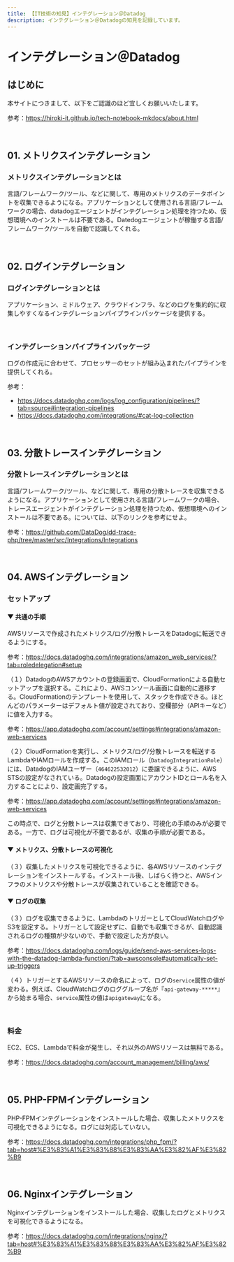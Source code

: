 ```yaml
---
title: 【IT技術の知見】インテグレーション＠Datadog
description: インテグレーション＠Datadogの知見を記録しています。
---
```


# インテグレーション＠Datadog

## はじめに

本サイトにつきまして、以下をご認識のほど宜しくお願いいたします。

参考：https://hiroki-it.github.io/tech-notebook-mkdocs/about.html

<br>

## 01. メトリクスインテグレーション

### メトリクスインテグレーションとは

言語/フレームワーク/ツール、などに関して、専用のメトリクスのデータポイントを収集できるようになる。アプリケーションとして使用される言語/フレームワークの場合、datadogエージェントがインテグレーション処理を持つため、仮想環境へのインストールは不要である。Datedogエージェントが稼働する言語/フレームワーク/ツールを自動で認識してくれる。

<br>

## 02. ログインテグレーション

### ログインテグレーションとは

アプリケーション、ミドルウェア、クラウドインフラ、などのログを集約的に収集しやすくなるインテグレーションパイプラインパッケージを提供する。

<br>

### インテグレーションパイプラインパッケージ

ログの作成元に合わせて、プロセッサーのセットが組み込まれたパイプラインを提供してくれる。

参考：

- https://docs.datadoghq.com/logs/log_configuration/pipelines/?tab=source#integration-pipelines
- https://docs.datadoghq.com/integrations/#cat-log-collection

<br>

## 03. 分散トレースインテグレーション

### 分散トレースインテグレーションとは

言語/フレームワーク/ツール、などに関して、専用の分散トレースを収集できるようになる。アプリケーションとして使用される言語/フレームワークの場合、トレースエージェントがインテグレーション処理を持つため、仮想環境へのインストールは不要である。については、以下のリンクを参考にせよ。

参考：https://github.com/DataDog/dd-trace-php/tree/master/src/Integrations/Integrations

<br>

## 04. AWSインテグレーション

### セットアップ

#### ▼ 共通の手順

AWSリソースで作成されたメトリクス/ログ/分散トレースをDatadogに転送できるようにする。

参考：https://docs.datadoghq.com/integrations/amazon_web_services/?tab=roledelegation#setup

（１）DatadogのAWSアカウントの登録画面で、CloudFormationによる自動セットアップを選択する。これにより、AWSコンソール画面に自動的に遷移する。CloudFormationのテンプレートを使用して、スタックを作成できる。ほとんどのパラメーターはデフォルト値が設定されており、空欄部分（APIキーなど）に値を入力する。

参考：https://app.datadoghq.com/account/settings#integrations/amazon-web-services

（２）CloudFormationを実行し、メトリクス/ログ/分散トレースを転送するLambdaやIAMロールを作成する。このIAMロール（```DatadogIntegrationRole```）には、DatadogのIAMユーザー（```464622532012```）に委譲できるように、AWS STSの設定がなされている。Datadogの設定画面にアカウントIDとロール名を入力することにより、設定画完了する。

参考：https://app.datadoghq.com/account/settings#integrations/amazon-web-services

この時点で、ログと分散トレースは収集できており、可視化の手順のみが必要である。一方で、ログは可視化が不要であるが、収集の手順が必要である。

#### ▼ メトリクス、分散トレースの可視化

（３）収集したメトリクスを可視化できるように、各AWSリソースのインテグレーションをインストールする。インストール後、しばらく待つと、AWSインフラのメトリクスや分散トレースが収集されていることを確認できる。

#### ▼ ログの収集

（３）ログを収集できるように、LambdaのトリガーとしてCloudWatchログやS3を設定する。トリガーとして設定せずに、自動でも収集できるが、自動認識されるログの種類が少ないので、手動で設定した方が良い。

参考：https://docs.datadoghq.com/logs/guide/send-aws-services-logs-with-the-datadog-lambda-function/?tab=awsconsole#automatically-set-up-triggers

（４）トリガーとするAWSリソースの命名によって、ログの```service```属性の値が変わる。例えば、CloudWatchログのロググループ名が『```api-gateway-*****```』から始まる場合、```service```属性の値は```apigateway```になる。

<br>

### 料金

EC2、ECS、Lambdaで料金が発生し、それ以外のAWSリソースは無料である。

参考：https://docs.datadoghq.com/account_management/billing/aws/

<br>

## 05. PHP-FPMインテグレーション

PHP-FPMインテグレーションをインストールした場合、収集したメトリクスを可視化できるようになる。ログには対応していない。

参考：https://docs.datadoghq.com/integrations/php_fpm/?tab=host#%E3%83%A1%E3%83%88%E3%83%AA%E3%82%AF%E3%82%B9

<br>

## 06. Nginxインテグレーション

Nginxインテグレーションをインストールした場合、収集したログとメトリクスを可視化できるようになる。

参考：https://docs.datadoghq.com/integrations/nginx/?tab=host#%E3%83%A1%E3%83%88%E3%83%AA%E3%82%AF%E3%82%B9
